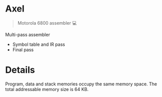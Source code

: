 # Axel
> Motorola 6800 assembler 💻

Multi-pass assembler

* Symbol table and IR pass
* Final pass


# Details

Program, data and stack memories occupy the same memory space. The total addressable memory size is 64 KB.